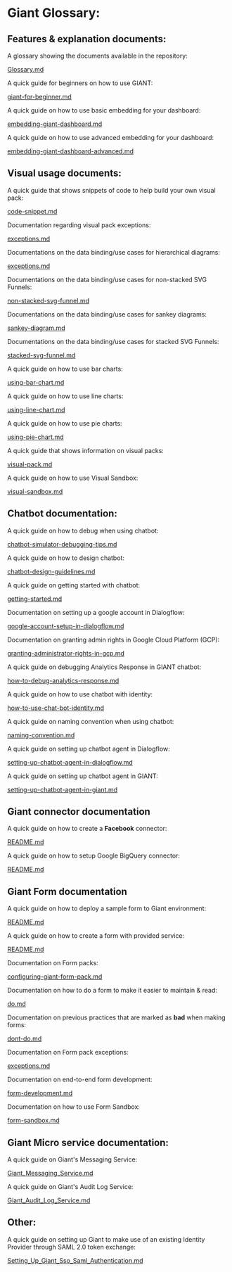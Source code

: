 # Giant Glossary:

## Features & explanation documents:

A glossary showing the documents available in the repository:

[Glossary.md](ReadMe.md)

A quick guide for beginners on how to use GIANT:

[giant-for-beginner.md](giant-for-beginner.md)

A quick guide on how to use basic embedding for your dashboard:

[embedding-giant-dashboard.md](embedding-giant-dashboard.md)

A quick guide on how to use advanced embedding for your dashboard:

[embedding-giant-dashboard-advanced.md](embedding-giant-dashboard-advanced.md)

## Visual usage documents:

A quick guide that shows snippets of code to help build your own visual pack:

[code-snippet.md](visual/code-snippet.md)

Documentation regarding visual pack exceptions:

[exceptions.md](visual/exceptions.md)

Documentations on the data binding/use cases for hierarchical diagrams:

[exceptions.md](visual/hierarchical-diagram.md)

Documentations on the data binding/use cases for non-stacked SVG Funnels:

[non-stacked-svg-funnel.md](visual/non-stacked-svg-funnel.md)

Documentations on the data binding/use cases for sankey diagrams:

[sankey-diagram.md](visual/sankey-diagram.md)

Documentations on the data binding/use cases for stacked SVG Funnels:

[stacked-svg-funnel.md](visual/stacked-svg-funnel.md)

A quick guide on how to use bar charts:

[using-bar-chart.md](visual/using-bar-chart.md)

A quick guide on how to use line charts:

[using-line-chart.md](visual/using-line-chart.md)

A quick guide on how to use pie charts:

[using-pie-chart.md](visual/using-pie-chart.md)

A quick guide that shows information on visual packs:

[visual-pack.md](visual/visual-pack.md)

A quick guide on how to use Visual Sandbox:

[visual-sandbox.md](visual/visual-sandbox.md)

## Chatbot documentation:

A quick guide on how to debug when using chatbot:

[chatbot-simulator-debugging-tips.md](chatbot/chatbot-simulator-debugging-tips.md)

A quick guide on how to design chatbot:

[chatbot-design-guidelines.md](chatbot/chatbot-design-guidelines.md)

A quick guide on getting started with chatbot:

[getting-started.md](chatbot/getting-started.md)

Documentation on setting up a google account in Dialogflow:

[google-account-setup-in-dialogflow.md](chatbot/google-account-setup-in-dialogflow.md)

Documentation on granting admin rights in Google Cloud Platform (GCP):

[granting-administrator-rights-in-gcp.md](chatbot/granting-administrator-rights-in-gcp.md)

A quick guide on debugging Analytics Response in GIANT chatbot:

[how-to-debug-analytics-response.md](chatbot/how-to-debug-analytics-response.md)

A quick guide on how to use chatbot with identity:

[how-to-use-chat-bot-identity.md](chatbot/how-to-use-chat-bot-identity.md)

A quick guide on naming convention when using chatbot:

[naming-convention.md](chatbot/naming-convention.md)

A quick guide on setting up chatbot agent in Dialogflow:

[setting-up-chatbot-agent-in-dialogflow.md](chatbot/setting-up-chatbot-agent-in-dialogflow.md)

A quick guide on setting up chatbot agent in GIANT:

[setting-up-chatbot-agent-in-giant.md](chatbot/setting-up-chatbot-agent-in-giant.md)


## Giant connector documentation

A quick guide on how to create a **Facebook** connector:

[README.md](connector/Facebook/README.md)

A quick guide on how to setup Google BigQuery connector:

[README.md](connector/GoogleBigQuery/README.md)

## Giant Form documentation

A quick guide on how to deploy a sample form to Giant environment:

[README.md](form/README.md)

A quick guide on how to create a form with provided service:

[README.md](form/tutorial/README.md)

Documentation on Form packs:

[configuring-giant-form-pack.md](form/configuring-giant-form-pack.md)

Documentation on how to do a form to make it easier to maintain & read:

[do.md](form/do.md)

Documentation on previous practices that are marked as **bad** when making forms:

[dont-do.md](form/dont-do.md)

Documentation on Form pack exceptions:

[exceptions.md](form/exceptions.md)

Documentation on end-to-end form development:

[form-development.md](form/form-development.md)

Documentation on how to use Form Sandbox:

[form-sandbox.md](form/form-sandbox.md)

## Giant Micro service documentation:

A quick guide on Giant's Messaging Service:

[Giant_Messaging_Service.md](giant_microservice/Giant_Messaging_Service.md)

A quick guide on Giant's Audit Log Service:

[Giant_Audit_Log_Service.md](giant_microservice/Giant_Audit_Log_Service.md)

## Other:

A quick guide on setting up Giant to make use of an existing Identity Provider through SAML 2.0 token exchange:

[Setting_Up_Giant_Sso_Saml_Authentication.md](setup_configurations/Setting_Up_Giant_Sso_Saml_Authentication.md
)
